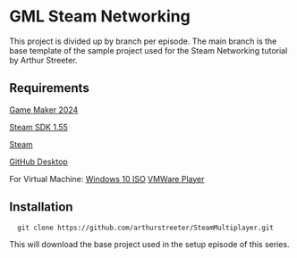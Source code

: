 # GML Steam Networking


This project is divided up by branch per episode. The main branch is the base template of the sample project used for the Steam Networking tutorial by Arthur Streeter.



## Requirements

[Game Maker 2024](https://gamemaker.io/en/download)

[Steam SDK 1.55](https://partner.steamgames.com/downloads/steamworks_sdk_155.zip)

[Steam](https://store.steampowered.com/about/)

[GitHub Desktop](https://desktop.github.com/)

For Virtual Machine:
[Windows 10 ISO](https://www.microsoft.com/en-us/software-download/windows10)
[VMWare Player](https://www.vmware.com/products/workstation-player.html)
## Installation

```
  git clone https://github.com/arthurstreeter/SteamMultiplayer.git  
```

This will download the base project used in the setup episode of this series.
    
